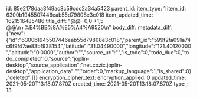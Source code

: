 id: 85e2178daa3f49ac8c59cdc2a34a5423
parent_id: 
item_type: 1
item_id: 6300b1945507446eab55d79808e3c018
item_updated_time: 1621516485486
title_diff: "@@ -0,0 +1,5 @@\\n+%E4%BB%8A%E5%A4%A9520\\n"
body_diff: 
metadata_diff: {"new":{"id":"6300b1945507446eab55d79808e3c018","parent_id":"599f2fa091a74c6f9f47ae83bf938154","latitude":"31.04490000","longitude":"121.40120000","altitude":"0.0000","author":"","source_url":"","is_todo":0,"todo_due":0,"todo_completed":0,"source":"joplin-desktop","source_application":"net.cozic.joplin-desktop","application_data":"","order":0,"markup_language":1,"is_shared":0},"deleted":[]}
encryption_cipher_text: 
encryption_applied: 0
updated_time: 2021-05-20T13:18:07.870Z
created_time: 2021-05-20T13:18:07.870Z
type_: 13